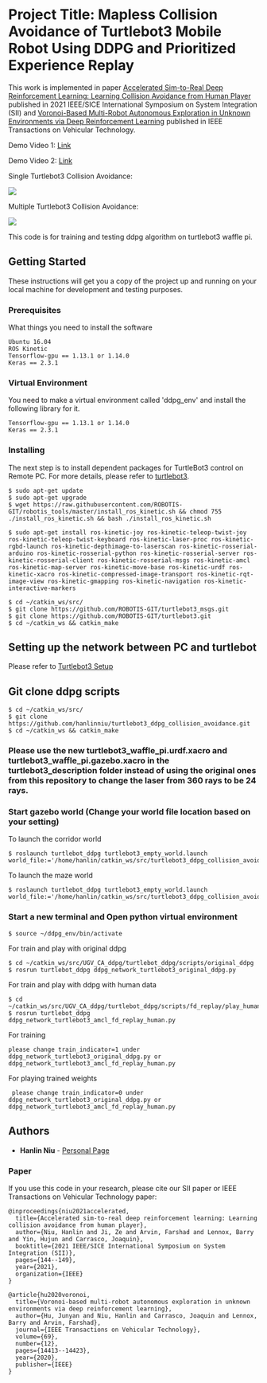# Project Title: Mapless Collision Avoidance of Turtlebot3 Mobile Robot Using DDPG and Prioritized Experience Replay
This work is implemented in paper [Accelerated Sim-to-Real Deep Reinforcement Learning: Learning Collision Avoidance from Human Player](https://arxiv.org/abs/2102.10711) published in 2021 IEEE/SICE International Symposium on System Integration (SII) and [Voronoi-Based Multi-Robot Autonomous Exploration in Unknown Environments via Deep Reinforcement Learning](https://ieeexplore.ieee.org/abstract/document/9244647) published in IEEE Transactions on Vehicular Technology.

Demo Video 1: [Link](https://youtu.be/BmwxevgsdGc) 

Demo Video 2: [Link](https://youtu.be/XYvwVYhxP-o) 

Single Turtlebot3 Collision Avoidance:

![](single-turtlebot-collision-avoidance.gif)

Multiple Turtlebot3 Collision Avoidance:

![](multiple-turtlebot-collision-avoidance.gif)

This code is for training and testing ddpg algorithm on turtlebot3 waffle pi.


## Getting Started

These instructions will get you a copy of the project up and running on your local machine for development and testing purposes. 

### Prerequisites

What things you need to install the software

```
Ubuntu 16.04
ROS Kinetic
Tensorflow-gpu == 1.13.1 or 1.14.0
Keras == 2.3.1
```


### Virtual Environment

You need to make a virtual environment called 'ddpg_env' and install the following library for it.

```
Tensorflow-gpu == 1.13.1 or 1.14.0
Keras == 2.3.1
```

### Installing

The next step is to install dependent packages for TurtleBot3 control on Remote PC. For more details, please refer to [turtlebot3](https://emanual.robotis.com/docs/en/platform/turtlebot3/quick-start/#pc-setup).

```
$ sudo apt-get update
$ sudo apt-get upgrade
$ wget https://raw.githubusercontent.com/ROBOTIS-GIT/robotis_tools/master/install_ros_kinetic.sh && chmod 755 ./install_ros_kinetic.sh && bash ./install_ros_kinetic.sh

$ sudo apt-get install ros-kinetic-joy ros-kinetic-teleop-twist-joy ros-kinetic-teleop-twist-keyboard ros-kinetic-laser-proc ros-kinetic-rgbd-launch ros-kinetic-depthimage-to-laserscan ros-kinetic-rosserial-arduino ros-kinetic-rosserial-python ros-kinetic-rosserial-server ros-kinetic-rosserial-client ros-kinetic-rosserial-msgs ros-kinetic-amcl ros-kinetic-map-server ros-kinetic-move-base ros-kinetic-urdf ros-kinetic-xacro ros-kinetic-compressed-image-transport ros-kinetic-rqt-image-view ros-kinetic-gmapping ros-kinetic-navigation ros-kinetic-interactive-markers

$ cd ~/catkin_ws/src/
$ git clone https://github.com/ROBOTIS-GIT/turtlebot3_msgs.git
$ git clone https://github.com/ROBOTIS-GIT/turtlebot3.git
$ cd ~/catkin_ws && catkin_make
```


## Setting up the network between PC and turtlebot

Please refer to [Turtlebot3 Setup](https://emanual.robotis.com/docs/en/platform/turtlebot3/quick-start/#pc-setup)

## Git clone ddpg scripts

```
$ cd ~/catkin_ws/src/
$ git clone https://github.com/hanlinniu/turtlebot3_ddpg_collision_avoidance.git
$ cd ~/catkin_ws && catkin_make
```

### Please use the new turtlebot3_waffle_pi.urdf.xacro and turtlebot3_waffle_pi.gazebo.xacro in the turtlebot3_description folder instead of using the original ones from this repository to change the laser from 360 rays to be 24 rays.
 

### Start gazebo world (Change your world file location based on your setting)
To launch the corridor world
```
$ roslaunch turtlebot_ddpg turtlebot3_empty_world.launch world_file:='/home/hanlin/catkin_ws/src/turtlebot3_ddpg_collision_avoidance/turtlebot_ddpg/worlds/turtlebot3_modified_corridor2.world'
```
To launch the maze world
```
$ roslaunch turtlebot_ddpg turtlebot3_empty_world.launch world_file:='/home/hanlin/catkin_ws/src/turtlebot3_ddpg_collision_avoidance/turtlebot_ddpg/worlds/turtlebot3_modified_maze.world'
```

### Start a new terminal and Open python virtual environment

```
$ source ~/ddpg_env/bin/activate
```

For train and play with original ddpg

```
$ cd ~/catkin_ws/src/UGV_CA_ddpg/turtlebot_ddpg/scripts/original_ddpg
$ rosrun turtlebot_ddpg ddpg_network_turtlebot3_original_ddpg.py
```


For train and play with ddpg with human data
```
$ cd ~/catkin_ws/src/UGV_CA_ddpg/turtlebot_ddpg/scripts/fd_replay/play_human_data
$ rosrun turtlebot_ddpg ddpg_network_turtlebot3_amcl_fd_replay_human.py
```

For training
```
please change train_indicator=1 under ddpg_network_turtlebot3_original_ddpg.py or ddpg_network_turtlebot3_amcl_fd_replay_human.py
```

For playing trained weights
```
 please change train_indicator=0 under ddpg_network_turtlebot3_original_ddpg.py or ddpg_network_turtlebot3_amcl_fd_replay_human.py
```



## Authors

* **Hanlin Niu** - [Personal Page](https://www.research.manchester.ac.uk/portal/hanlin.niu.html)


### Paper
If you use this code in your research, please cite our SII paper or IEEE Transactions on Vehicular Technology paper:
```
@inproceedings{niu2021accelerated,
  title={Accelerated sim-to-real deep reinforcement learning: Learning collision avoidance from human player},
  author={Niu, Hanlin and Ji, Ze and Arvin, Farshad and Lennox, Barry and Yin, Hujun and Carrasco, Joaquin},
  booktitle={2021 IEEE/SICE International Symposium on System Integration (SII)},
  pages={144--149},
  year={2021},
  organization={IEEE}
}
```
```
@article{hu2020voronoi,
  title={Voronoi-based multi-robot autonomous exploration in unknown environments via deep reinforcement learning},
  author={Hu, Junyan and Niu, Hanlin and Carrasco, Joaquin and Lennox, Barry and Arvin, Farshad},
  journal={IEEE Transactions on Vehicular Technology},
  volume={69},
  number={12},
  pages={14413--14423},
  year={2020},
  publisher={IEEE}
}
```

